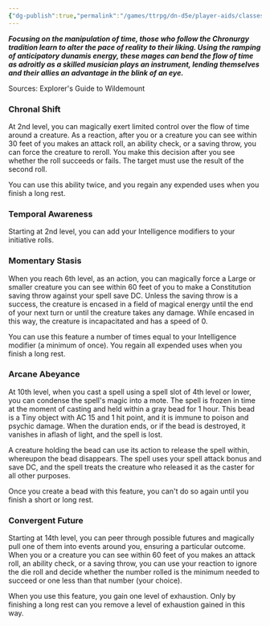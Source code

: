 ```yaml
---
{"dg-publish":true,"permalink":"/games/ttrpg/dn-d5e/player-aids/classes/class-specialisations/wizard-school-of-chronurgy/","tags":["sub-class","ttrpg/dnd/5e"],"noteIcon":""}
---
```



**_Focusing on the manipulation of time, those who follow the Chronurgy tradition learn to alter the pace of reality to their liking. Using the ramping of anticipatory dunamis energy, these mages can bend the flow of time as adroitly as a skilled musician plays an instrument, lending themselves and their allies an advantage in the blink of an eye._**

Sources: Explorer's Guide to Wildemount

### Chronal Shift

At 2nd level, you can magically exert limited control over the flow of time around a creature. As a reaction, after you or a creature you can see within 30 feet of you makes an attack roll, an ability check, or a saving throw, you can force the creature to reroll. You make this decision after you see whether the roll succeeds or fails. The target must use the result of the second roll.

You can use this ability twice, and you regain any expended uses when you finish a long rest.

### Temporal Awareness

Starting at 2nd level, you can add your Intelligence modifiers to your initiative rolls.

### Momentary Stasis

When you reach 6th level, as an action, you can magically force a Large or smaller creature you can see within 60 feet of you to make a Constitution saving throw against your spell save DC. Unless the saving throw is a success, the creature is encased in a field of magical energy until the end of your next turn or until the creature takes any damage. While encased in this way, the creature is incapacitated and has a speed of 0.

You can use this feature a number of times equal to your Intelligence modifier (a minimum of once). You regain all expended uses when you finish a long rest.

### Arcane Abeyance

At 10th level, when you cast a spell using a spell slot of 4th level or lower, you can condense the spell's magic into a mote. The spell is frozen in time at the moment of casting and held within a gray bead for 1 hour. This bead is a Tiny object with AC 15 and 1 hit point, and it is immune to poison and psychic damage. When the duration ends, or if the bead is destroyed, it vanishes in aflash of light, and the spell is lost.

A creature holding the bead can use its action to release the spell within, whereupon the bead disappears. The spell uses your spell attack bonus and save DC, and the spell treats the creature who released it as the caster for all other purposes.

Once you create a bead with this feature, you can't do so again until you finish a short or long rest.

### Convergent Future

Starting at 14th level, you can peer through possible futures and magically pull one of them into events around you, ensuring a particular outcome. When you or a creature you can see within 60 feet of you makes an attack roll, an ability check, or a saving throw, you can use your reaction to ignore the die roll and decide whether the number rolled is the minimum needed to succeed or one less than that number (your choice).

When you use this feature, you gain one level of exhaustion. Only by finishing a long rest can you remove a level of exhaustion gained in this way.